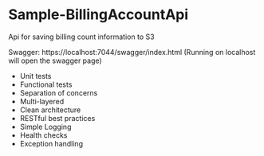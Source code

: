 # Sample-BillingAccountApi 

Api for saving billing count information to S3 


Swagger: https://localhost:7044/swagger/index.html (Running on localhost will open the swagger page)

- Unit tests
- Functional tests
- Separation of concerns
- Multi-layered
- Clean architecture
- RESTful best practices
- Simple Logging
- Health checks
- Exception handling
